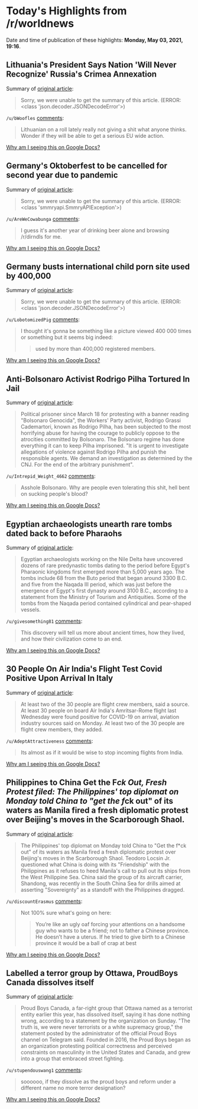 # Today's Highlights from /r/worldnews

Date and time of publication of these highlights: **Monday, May 03, 2021, 19:16**.

## Lithuania's President Says Nation 'Will Never Recognize' Russia's Crimea Annexation

Summary of [original article](https://www.newsweek.com/lithuanias-president-says-nation-will-never-recognize-russias-crimea-annexation-1588253):

> Sorry, we were unable to get the summary of this article. (ERROR: <class 'json.decoder.JSONDecodeError'>)

`/u/bWoofles` [comments](https://www.reddit.com/r/worldnews/comments/n41fhs/lithuanias_president_says_nation_will_never/):

> Lithuanian on a roll lately really not giving a shit what anyone thinks. Wonder if they will be able to get a serious EU wide action.

[Why am I seeing this on Google Docs?](https://docs.google.com/document/d/1Dc6We63vOXIZsc0op-Bt4abqkYjXzOigalQqFxmvvbM/edit?usp=sharing)

## Germany's Oktoberfest to be cancelled for second year due to pandemic

Summary of [original article](https://www.dpa-international.com/topic/germany-oktoberfest-cancelled-second-year-due-pandemic-urn%3Anewsml%3Adpa.com%3A20090101%3A210503-99-450482):

> Sorry, we were unable to get the summary of this article. (ERROR: <class 'smmryapi.SmmryAPIException'>)

`/u/AreWeCowabunga` [comments](https://www.reddit.com/r/worldnews/comments/n3wnsh/germanys_oktoberfest_to_be_cancelled_for_second/):

> I guess it's another year of drinking beer alone and browsing /r/dirndls for me.

[Why am I seeing this on Google Docs?](https://docs.google.com/document/d/1Dc6We63vOXIZsc0op-Bt4abqkYjXzOigalQqFxmvvbM/edit?usp=sharing)

## Germany busts international child porn site used by 400,000

Summary of [original article](https://apnews.com/article/europe-germany-eab7bbf2f2a5e840866676ce7ff019da):

> Sorry, we were unable to get the summary of this article. (ERROR: <class 'json.decoder.JSONDecodeError'>)

`/u/LobotomizedPig` [comments](https://www.reddit.com/r/worldnews/comments/n3rsbx/germany_busts_international_child_porn_site_used/):

> I thought it's gonna be something like a picture viewed 400 000 times or something but it seems big indeed: 
> 
> > used by more than 400,000 registered members.

[Why am I seeing this on Google Docs?](https://docs.google.com/document/d/1Dc6We63vOXIZsc0op-Bt4abqkYjXzOigalQqFxmvvbM/edit?usp=sharing)

## Anti-Bolsonaro Activist Rodrigo Pilha Tortured In Jail

Summary of [original article](https://www.brasilwire.com/anti-bolsonaro-activist-rodrigo-pilha-tortured-in-jail/):

> Political prisoner since March 18 for protesting with a banner reading "Bolsonaro Genocida", the Workers' Party activist, Rodrigo Grassi Cademartori, known as Rodrigo Pilha, has been subjected to the most horrifying abuse for having the courage to publicly oppose to the atrocities committed by Bolsonaro. The Bolsonaro regime has done everything it can to keep Pilha imprisoned. "It is urgent to investigate allegations of violence against Rodrigo Pilha and punish the responsible agents. We demand an investigation as determined by the CNJ. For the end of the arbitrary punishment".

`/u/Intrepid_Weight_4662` [comments](https://www.reddit.com/r/worldnews/comments/n42ktr/antibolsonaro_activist_rodrigo_pilha_tortured_in/):

> Asshole Bolsonaro. Why are people even tolerating this shit, hell bent on sucking people's blood?

[Why am I seeing this on Google Docs?](https://docs.google.com/document/d/1Dc6We63vOXIZsc0op-Bt4abqkYjXzOigalQqFxmvvbM/edit?usp=sharing)

## Egyptian archaeologists unearth rare tombs dated back to before Pharaohs

Summary of [original article](https://www.jpost.com/middle-east/egyptian-archaeologists-unearth-rare-tombs-dated-back-to-before-pharaohs-666565):

> Egyptian archaeologists working on the Nile Delta have uncovered dozens of rare predynastic tombs dating to the period before Egypt's Pharaonic kingdoms first emerged more than 5,000 years ago. The tombs include 68 from the Buto period that began around 3300 B.C. and five from the Naqada III period, which was just before the emergence of Egypt's first dynasty around 3100 B.C., according to a statement from the Ministry of Tourism and Antiquities. Some of the tombs from the Naqada period contained cylindrical and pear-shaped vessels.

`/u/givesomething81` [comments](https://www.reddit.com/r/worldnews/comments/n405h1/egyptian_archaeologists_unearth_rare_tombs_dated/):

> This discovery will tell us more about ancient times, how they lived, and how their civilization come to an end.

[Why am I seeing this on Google Docs?](https://docs.google.com/document/d/1Dc6We63vOXIZsc0op-Bt4abqkYjXzOigalQqFxmvvbM/edit?usp=sharing)

## 30 People On Air India's Flight Test Covid Positive Upon Arrival In Italy

Summary of [original article](https://www.ndtv.com/india-news/30-people-on-air-indias-flight-test-covid-positive-upon-arrival-in-italy-2427327):

> At least two of the 30 people are flight crew members, said a source. At least 30 people on board Air India's Amritsar-Rome flight last Wednesday were found positive for COVID-19 on arrival, aviation industry sources said on Monday. At least two of the 30 people are flight crew members, they added.

`/u/AdeptAttractiveness` [comments](https://www.reddit.com/r/worldnews/comments/n47az2/30_people_on_air_indias_flight_test_covid/):

> Its almost as if it would be wise to stop incoming flights from India.

[Why am I seeing this on Google Docs?](https://docs.google.com/document/d/1Dc6We63vOXIZsc0op-Bt4abqkYjXzOigalQqFxmvvbM/edit?usp=sharing)

## Philippines to China Get the F*ck Out, Fresh Protest filed: The Philippines' top diplomat on Monday told China to "get the f*ck out" of its waters as Manila fired a fresh diplomatic protest over Beijing's moves in the Scarborough Shaol.

Summary of [original article](https://www.reportr.world/news/philippines-tells-china-to-get-the-f-ck-out-of-a4736-20210503):

> The Philippines' top diplomat on Monday told China to "Get the f*ck out" of its waters as Manila fired a fresh diplomatic protest over Beijing's moves in the Scarborough Shaol. Teodoro Locsin Jr. questioned what China is doing with its "Friendship" with the Philippines as it refuses to heed Manila's call to pull out its ships from the West Philippine Sea. China said the group of its aircraft carrier, Shandong, was recently in the South China Sea for drills aimed at asserting "Sovereignty" as a standoff with the Philippines dragged.

`/u/discountErasmus` [comments](https://www.reddit.com/r/worldnews/comments/n3oezb/philippines_to_china_get_the_fck_out_fresh/):

> Not 100% sure what's going on here:  
> 
> > You’re like an ugly oaf forcing your attentions on a handsome guy who wants to be a friend; not to father a Chinese province. He doesn’t have a uterus. If he tried to give birth to a Chinese province it would be a ball of crap at best

[Why am I seeing this on Google Docs?](https://docs.google.com/document/d/1Dc6We63vOXIZsc0op-Bt4abqkYjXzOigalQqFxmvvbM/edit?usp=sharing)

## Labelled a terror group by Ottawa, ProudBoys Canada dissolves itself

Summary of [original article](https://www.cbc.ca/news/politics/proud-boys-canada-dissolves-1.6011282):

> Proud Boys Canada, a far-right group that Ottawa named as a terrorist entity earlier this year, has dissolved itself, saying it has done nothing wrong, according to a statement by the organization on Sunday. "The truth is, we were never terrorists or a white supremacy group," the statement posted by the administrator of the official Proud Boys channel on Telegram said. Founded in 2016, the Proud Boys began as an organization protesting political correctness and perceived constraints on masculinity in the United States and Canada, and grew into a group that embraced street fighting.

`/u/stupendouswang1` [comments](https://www.reddit.com/r/worldnews/comments/n3npuj/labelled_a_terror_group_by_ottawa_proudboys/):

> soooooo, if  they dissolve as the proud boys and reform under a different  name  no more terror designation?

[Why am I seeing this on Google Docs?](https://docs.google.com/document/d/1Dc6We63vOXIZsc0op-Bt4abqkYjXzOigalQqFxmvvbM/edit?usp=sharing)

